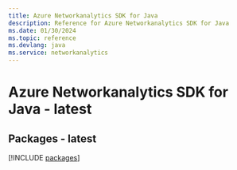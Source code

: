 ```yaml
---
title: Azure Networkanalytics SDK for Java
description: Reference for Azure Networkanalytics SDK for Java
ms.date: 01/30/2024
ms.topic: reference
ms.devlang: java
ms.service: networkanalytics
---
```

# Azure Networkanalytics SDK for Java - latest
## Packages - latest
[!INCLUDE [packages](networkanalytics-index.md)]